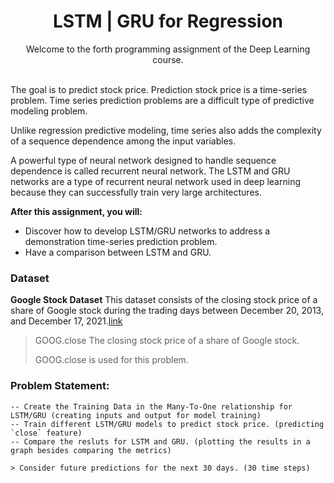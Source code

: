 <h1 align="center">
  LSTM | GRU for Regression
</h1>



<p align="center">
  Welcome to the forth programming assignment of the Deep Learning course. 
  <br/><br/>
<!--   <img src="images/sample_image_colorization.jpg"> -->
</p>



The goal is to predict stock price. Prediction stock price is a time-series problem. Time series prediction problems are a difficult type of predictive modeling problem.


Unlike regression predictive modeling, time series also adds the complexity of a sequence dependence among the input variables.


A powerful type of neural network designed to handle sequence dependence is called recurrent neural network. The LSTM and GRU networks are a type of recurrent neural network used in deep learning because they can successfully train very large architectures.



**After this assignment, you will:**

 - Discover how to develop LSTM/GRU networks to address a demonstration time-series prediction problem.
 - Have a comparison between LSTM and GRU.



### Dataset
 
**Google Stock Dataset** This dataset consists of the closing stock price of a share of Google stock during the trading days between December 20, 2013, and December 17, 2021.[link](https://finance.yahoo.com/quote/GOOG/history/?guccounter=1)

> GOOG.close The closing stock price of a share of Google stock.
> 
> GOOG.close is used for this problem.



### **Problem Statement:**
    
    -- Create the Training Data in the Many-To-One relationship for LSTM/GRU (creating inputs and output for model training)
    -- Train different LSTM/GRU models to predict stock price. (predicting `close` feature)
    -- Compare the resluts for LSTM and GRU. (plotting the results in a graph besides comparing the metrics)
    
    > Consider future predictions for the next 30 days. (30 time steps)

